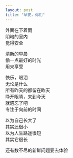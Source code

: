 ```yaml
---
layout: post
title: "早安，你们"
---
```

外面在下着雨  
阴暗的室内  
觉得安全  

清新的早晨  
偷一点最好的时光  
用来享受  

快乐，眼泪  
无论是什么  
所有昨天的都留在昨天  
睁开眼睛，来到今天  
就遗忘了吧  
专注于向前的时间  

以为自己长大了  
其实还很小  
以为人生路途很短  
其实它很长  

还有数不尽的新鲜问题要去体验							  
		
